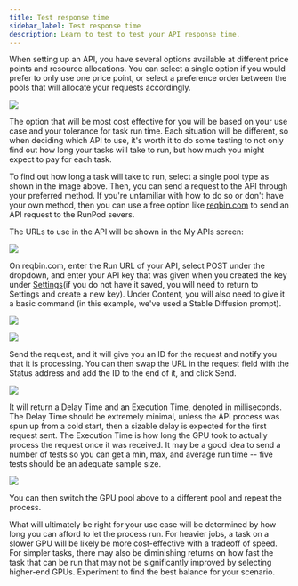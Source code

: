 ```yaml
---
title: Test response time
sidebar_label: Test response time
description: Learn to test to test your API response time.
---
```


When setting up an API, you have several options available at different price points and resource allocations. You can select a single option if you would prefer to only use one price point, or select a preference order between the pools that will allocate your requests accordingly.

![](/img/docs/742bf51-image.png)

The option that will be most cost effective for you will be based on your use case and your tolerance for task run time. Each situation will be different, so when deciding which API to use, it's worth it to do some testing to not only find out how long your tasks will take to run, but how much you might expect to pay for each task.

To find out how long a task will take to run, select a single pool type as shown in the image above. Then, you can send a request to the API through your preferred method. If you're unfamiliar with how to do so or don't have your own method, then you can use a free option like [reqbin.com](https://reqbin.com/) to send an API request to the RunPod severs.

The URLs to use in the API will be shown in the My APIs screen:

![](/img/docs/0d8dd86-image.png)

On reqbin.com, enter the Run URL of your API, select POST under the dropdown, and enter your API key that was given when you created the key under [Settings](https://www.runpod.io/console/serverless/user/settings)(if you do not have it saved, you will need to return to Settings and create a new key). Under Content, you will also need to give it a basic command (in this example, we've used a Stable Diffusion prompt).

![](/img/docs/a9b9cf3-image.png)

![](/img/docs/7744b62-image.png)

Send the request, and it will give you an ID for the request and notify you that it is processing. You can then swap the URL in the request field with the Status address and add the ID to the end of it, and click Send.

![](/img/docs/325f2bc-image.png)

It will return a Delay Time and an Execution Time, denoted in milliseconds. The Delay Time should be extremely minimal, unless the API process was spun up from a cold start, then a sizable delay is expected for the first request sent. The Execution Time is how long the GPU took to actually process the request once it was received. It may be a good idea to send a number of tests so you can get a min, max, and average run time -- five tests should be an adequate sample size.

![](/img/docs/1608d44-image.png)

You can then switch the GPU pool above to a different pool and repeat the process.

What will ultimately be right for your use case will be determined by how long you can afford to let the process run. For heavier jobs, a task on a slower GPU will be likely be more cost-effective with a tradeoff of speed. For simpler tasks, there may also be diminishing returns on how fast the task that can be run that may not be significantly improved by selecting higher-end GPUs. Experiment to find the best balance for your scenario.

